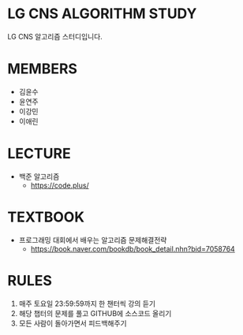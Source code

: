 LG CNS ALGORITHM STUDY
======================
LG CNS 알고리즘 스터디입니다.

# MEMBERS
* 김윤수
* 윤연주
* 이강민
* 이애린

# LECTURE
- 백준 알고리즘 
  + https://code.plus/

# TEXTBOOK
- 프로그래밍 대회에서 배우는 알고리즘 문제해결전략
  + https://book.naver.com/bookdb/book_detail.nhn?bid=7058764

# RULES
1. 매주 토요일 23:59:59까지 한 챈터씩 강의 듣기
2. 해당 챕터의 문제를 풀고 GITHUB에 소스코드 올리기
3. 모든 사람이 돌아가면서 피드백해주기
